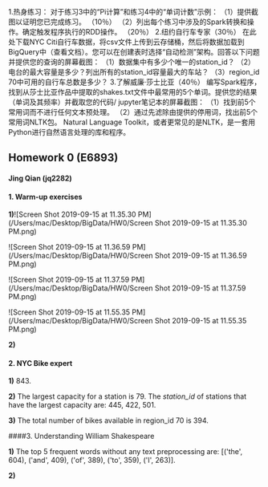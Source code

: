 1.热身练习：
对于练习3中的“Pi计算”和练习4中的“单词计数”示例：
（1）提供截图以证明您已完成练习。 （10％）
（2）列出每个练习中涉及的Spark转换和操作。确定触发程序执行的RDD操作。 （20％）
2.纽约自行车专家（30％）
在此处下载NYC Citi自行车数据，将csv文件上传到云存储桶，然后将数据加载到BigQuery中（查看文档）。您可以在创建表时选择“自动检测”架构。回答以下问题并提供您的查询的屏幕截图：
（1）数据集中有多少个唯一的station_id？
（2）电台的最大容量是多少？列出所有的station_id容量最大的车站？
（3）region_id 70中可用的自行车总数是多少？
3.了解威廉·莎士比亚（40％）
编写Spark程序，找到从莎士比亚作品中提取的shakes.txt文件中最常用的5个单词。提供您的结果（单词及其频率）并截取您的代码/ jupyter笔记本的屏幕截图：
（1）找到前5个常用词而不进行任何文本预处理。
（2）通过先滤除由提供的停用词，找出前5个常用词NLTK包。 Natural Language Toolkit，或者更常见的是NLTK，是一套用Python进行自然语言处理的库和程序。

## Homework 0 (E6893)

####                                                                                                                       Jing Qian (jq2282)

#### 1. Warm-up exercises

**1)**![Screen Shot 2019-09-15 at 11.35.30 PM](/Users/mac/Desktop/BigData/HW0/Screen Shot 2019-09-15 at 11.35.30 PM.png)

![Screen Shot 2019-09-15 at 11.36.59 PM](/Users/mac/Desktop/BigData/HW0/Screen Shot 2019-09-15 at 11.36.59 PM.png)

![Screen Shot 2019-09-15 at 11.37.59 PM](/Users/mac/Desktop/BigData/HW0/Screen Shot 2019-09-15 at 11.37.59 PM.png)

![Screen Shot 2019-09-15 at 11.55.35 PM](/Users/mac/Desktop/BigData/HW0/Screen Shot 2019-09-15 at 11.55.35 PM.png)

**2)**





#### 2. NYC Bike expert

**1)** 843.



**2)** The largest capacity for a station is 79. The *station_id* of stations that have the largest capacity are: 445, 422, 501.



**3)** The total number of bikes available in region_id 70 is 394.



####3. Understanding William Shakespeare

**1)** The top 5 frequent words without any text preprocessing are: [('the', 604), ('and', 409), ('of', 389), ('to', 359), ('I', 263)].



**2)** 